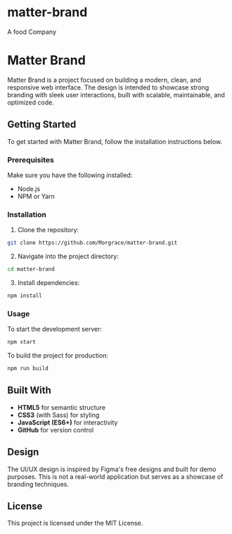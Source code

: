 # matter-brand

A food Company

# Matter Brand

Matter Brand is a project focused on building a modern, clean, and responsive web interface. The design is intended to showcase strong branding with sleek user interactions, built with scalable, maintainable, and optimized code.

## Getting Started

To get started with Matter Brand, follow the installation instructions below.

### Prerequisites

Make sure you have the following installed:

- Node.js
- NPM or Yarn

### Installation

1. Clone the repository:

```bash
git clone https://github.com/Morgrace/matter-brand.git
```

2. Navigate into the project directory:

```bash
cd matter-brand
```

3. Install dependencies:

```bash
npm install
```

### Usage

To start the development server:

```bash
npm start
```

To build the project for production:

```bash
npm run build
```

## Built With

- **HTML5** for semantic structure
- **CSS3** (with Sass) for styling
- **JavaScript (ES6+)** for interactivity
- **GitHub** for version control

## Design

The UI/UX design is inspired by Figma's free designs and built for demo purposes. This is not a real-world application but serves as a showcase of branding techniques.

## License

This project is licensed under the MIT License.
